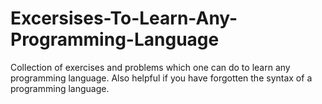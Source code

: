 # Excersises-To-Learn-Any-Programming-Language
Collection of exercises and problems which one can do to learn any programming language. Also helpful if you have forgotten the syntax of a programming language.

